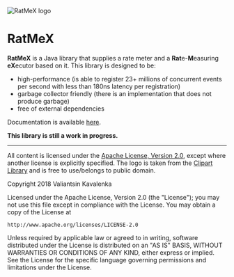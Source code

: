 ![RatMeX logo](https://stincmale.github.io/ratmex/logo-small.png)
# RatMeX
**RatMeX** is a Java library that supplies a rate meter and a **Rat**e-**M**easuring **eX**ecutor based on it. This library is designed to be:
* high-performance (is able to register 23+ millions of concurrent events per second with less than 180ns latency per registration)
* garbage collector friendly (there is an implementation that does not produce garbage)
* free of external dependencies

Documentation is available [here](https://github.com/stIncMale/ratmex/wiki).

**This library is still a work in progress.**

***

All content is licensed under the [Apache License, Version 2.0](http://www.apache.org/licenses/LICENSE-2.0), except where another license is explicitly specified.
The logo is taken from the [Clipart Library](http://clipart-library.com/clipart/3099.htm) and is free to use/belongs to public domain.

Copyright 2018 Valiantsin Kavalenka

Licensed under the Apache License, Version 2.0 (the "License");
you may not use this file except in compliance with the License.
You may obtain a copy of the License at

    http://www.apache.org/licenses/LICENSE-2.0

Unless required by applicable law or agreed to in writing, software
distributed under the License is distributed on an "AS IS" BASIS,
WITHOUT WARRANTIES OR CONDITIONS OF ANY KIND, either express or implied.
See the License for the specific language governing permissions and
limitations under the License.